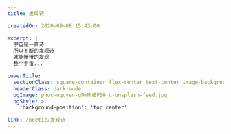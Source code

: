 ```yaml
---
title: 发现诗

createdOn: 2020-09-08 15:43:00

excerpt: |
  宇宙是一首诗
  所以不断的发现诗
  就能慢慢的发现
  整个宇宙...

coverTitle:
  sectionClass: square-container flex-center text-center image-background
  headerClass: dark-mode
  bgImage: phuc-nguyen-g9mMhEFS0_c-unsplash-feed.jpg
  bgStyle: >
    'background-position': 'top center'

link: /poetic/发现诗
---
```

